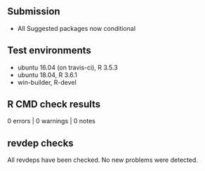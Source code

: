 ## Submission

* All Suggested packages now conditional 

## Test environments
* ubuntu 16.04 (on travis-ci), R 3.5.3
* ubuntu 18.04, R 3.6.1
* win-builder, R-devel

## R CMD check results

0 errors | 0 warnings | 0 notes

## revdep checks

All revdeps have been checked. No new problems were detected.

